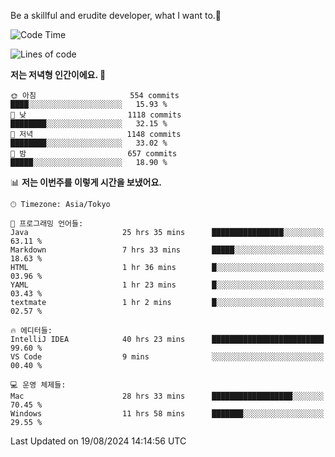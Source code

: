 Be a skillful and erudite developer, what I want to.👶

<!--START_SECTION:waka-->
![Code Time](http://img.shields.io/badge/Code%20Time-1%2C184%20hrs%2024%20mins-blue)

![Lines of code](https://img.shields.io/badge/%EC%A0%80%EB%8A%94%20%EC%97%AC%ED%83%9C%EA%B9%8C%EC%A7%80%20-3.0%20million%20%EC%A4%84%EC%9D%98%20%EC%BD%94%EB%93%9C%EB%A5%BC%20%EC%9E%91%EC%84%B1%ED%96%88%EC%96%B4%EC%9A%94.-blue)

**저는 저녁형 인간이에요. 🦉** 

```text
🌞 아침                     554 commits         ████░░░░░░░░░░░░░░░░░░░░░   15.93 % 
🌆 낮　                     1118 commits        ████████░░░░░░░░░░░░░░░░░   32.15 % 
🌃 저녁                     1148 commits        ████████░░░░░░░░░░░░░░░░░   33.02 % 
🌙 밤　                     657 commits         █████░░░░░░░░░░░░░░░░░░░░   18.90 % 
```


📊 **저는 이번주를 이렇게 시간을 보냈어요.** 

```text
🕑︎ Timezone: Asia/Tokyo

💬 프로그래밍 언어들: 
Java                     25 hrs 35 mins      ████████████████░░░░░░░░░   63.11 % 
Markdown                 7 hrs 33 mins       █████░░░░░░░░░░░░░░░░░░░░   18.63 % 
HTML                     1 hr 36 mins        █░░░░░░░░░░░░░░░░░░░░░░░░   03.96 % 
YAML                     1 hr 23 mins        █░░░░░░░░░░░░░░░░░░░░░░░░   03.43 % 
textmate                 1 hr 2 mins         █░░░░░░░░░░░░░░░░░░░░░░░░   02.57 % 

🔥 에디터들: 
IntelliJ IDEA            40 hrs 23 mins      █████████████████████████   99.60 % 
VS Code                  9 mins              ░░░░░░░░░░░░░░░░░░░░░░░░░   00.40 % 

💻 운영 체제들: 
Mac                      28 hrs 33 mins      ██████████████████░░░░░░░   70.45 % 
Windows                  11 hrs 58 mins      ███████░░░░░░░░░░░░░░░░░░   29.55 % 
```


 Last Updated on 19/08/2024 14:14:56 UTC
<!--END_SECTION:waka-->
